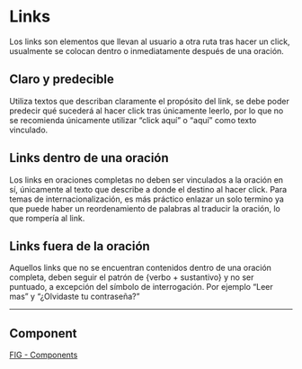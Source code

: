 # Links

Los links son elementos que llevan al usuario a otra ruta tras hacer un click, usualmente se colocan dentro o inmediatamente después de una oración.

## Claro y predecible

Utiliza textos que describan claramente el propósito del link, se debe poder predecir qué sucederá al hacer click tras únicamente leerlo, por lo que no se recomienda únicamente utilizar “click aquí” o “aquí” como texto vinculado. 

## Links dentro de una oración

Los links en oraciones completas no deben ser vinculados a la oración en sí, únicamente al texto que describe a donde el destino al hacer click. Para temas de internacionalización, es más práctico enlazar un solo termino ya que puede haber un reordenamiento de palabras al traducir la oración, lo que rompería al link.

## Links fuera de la oración

Aquellos links que no se encuentran contenidos dentro de una oración completa, deben seguir el patrón de {verbo + sustantivo} y no ser puntuado, a excepción del símbolo de interrogación. Por ejemplo “Leer mas” y “¿Olvidaste tu contraseña?”

---

## Component
[FIG - Components](https://www.figma.com/file/adTpzuue9VJyGt5D6bb45F/FIG---Components?node-id=2449%3A3016)